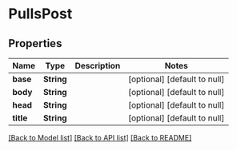 # PullsPost

## Properties
Name | Type | Description | Notes
------------ | ------------- | ------------- | -------------
**base** | **String** |  | [optional] [default to null]
**body** | **String** |  | [optional] [default to null]
**head** | **String** |  | [optional] [default to null]
**title** | **String** |  | [optional] [default to null]

[[Back to Model list]](../README.md#documentation-for-models) [[Back to API list]](../README.md#documentation-for-api-endpoints) [[Back to README]](../README.md)


